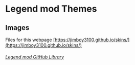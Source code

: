 # Legend mod Themes

## Images

Files for this webpage [https://jimboy3100.github.io/skins/](https://jimboy3100.github.io/skins/)

###### [Legend mod GitHub Library](https://github.com/jimboy3100/jimboy3100.github.io)
